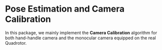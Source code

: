 # Pose Estimation and Camera Calibration
In this package, we mainly implement the **Camera Calibration** algorithm for both hand-handle camera and the monocular camera equipped on the real Quadrotor.

